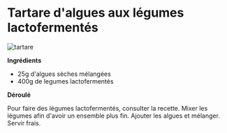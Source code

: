 # Tartare d'algues aux légumes lactofermentés

![tartare](https://github.com/bndct-lmbrt/mes-recettes/blob/master/medias/tartare-algues.jpg)

**Ingrédients**  
 

* 25g d'algues sèches mélangées
* 400g de legumes lactofermentés 



**Déroulé**

Pour faire des légumes lactofermentés, consulter la recette.
Mixer les légumes afin d'avoir un ensemble plus fin.
Ajouter les algues et mélanger.
Servir frais.